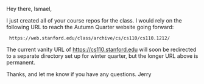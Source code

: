 Hey there, Ismael,

I just created all of your course repos for the class.  I would rely on the following URL to reach the Autumn Quarter website going forward:

     https://web.stanford.edu/class/archive/cs/cs110/cs110.1212/

The current vanity URL of https://cs110.stanford.edu will soon be redirected to a separate directory set up for winter quarter, but the longer URL above is permanent.

Thanks, and let me know if you have any questions.
Jerry
